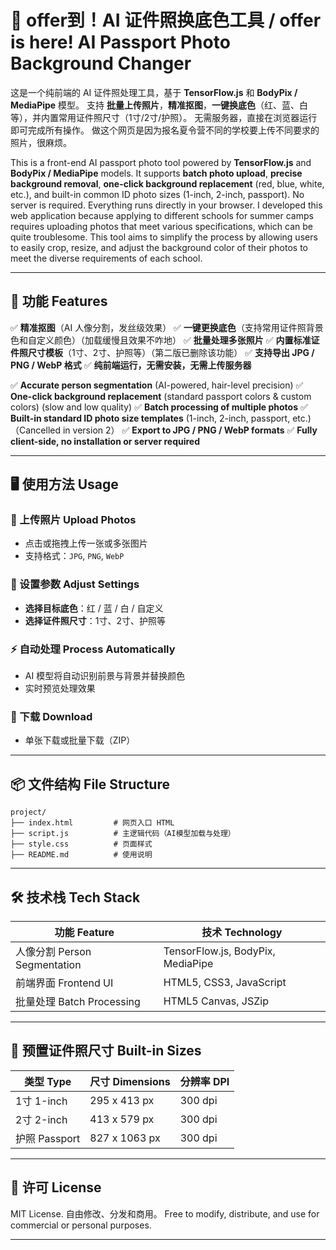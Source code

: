 # 📸 offer到！AI 证件照换底色工具 / offer is here! AI Passport Photo Background Changer

这是一个纯前端的 AI 证件照处理工具，基于 **TensorFlow\.js** 和 **BodyPix / MediaPipe** 模型。
支持 **批量上传照片**，**精准抠图**，**一键换底色**（红、蓝、白等），并内置常用证件照尺寸（1寸/2寸/护照）。
无需服务器，直接在浏览器运行即可完成所有操作。
做这个网页是因为报名夏令营不同的学校要上传不同要求的照片，很麻烦。

This is a front-end AI passport photo tool powered by **TensorFlow\.js** and **BodyPix / MediaPipe** models.
It supports **batch photo upload**, **precise background removal**, **one-click background replacement** (red, blue, white, etc.), and built-in common ID photo sizes (1-inch, 2-inch, passport).
No server is required. Everything runs directly in your browser.
I developed this web application because applying to different schools for summer camps requires uploading photos that meet various specifications, which can be quite troublesome. This tool aims to simplify the process by allowing users to easily crop, resize, and adjust the background color of their photos to meet the diverse requirements of each school.

---

## 🌟 功能 Features

✅ **精准抠图**（AI 人像分割，发丝级效果）
✅ **一键更换底色**（支持常用证件照背景色和自定义颜色）（加载缓慢且效果不咋地）
✅ **批量处理多张照片**
✅ **内置标准证件照尺寸模板**（1寸、2寸、护照等）（第二版已删除该功能）
✅ **支持导出 JPG / PNG / WebP 格式**
✅ **纯前端运行，无需安装，无需上传服务器**

✅ **Accurate person segmentation** (AI-powered, hair-level precision)
✅ **One-click background replacement** (standard passport colors & custom colors) (slow and low quality)
✅ **Batch processing of multiple photos**
✅ **Built-in standard ID photo size templates** (1-inch, 2-inch, passport, etc.)（Cancelled in version 2）
✅ **Export to JPG / PNG / WebP formats**
✅ **Fully client-side, no installation or server required**

---

## 🖥️ 使用方法 Usage

### 📂 上传照片 Upload Photos

* 点击或拖拽上传一张或多张图片
* 支持格式：`JPG`, `PNG`, `WebP`

### 🎨 设置参数 Adjust Settings

* **选择目标底色**：红 / 蓝 / 白 / 自定义
* **选择证件照尺寸**：1寸、2寸、护照等

### ⚡ 自动处理 Process Automatically

* AI 模型将自动识别前景与背景并替换颜色
* 实时预览处理效果

### 💾 下载 Download

* 单张下载或批量下载（ZIP）

---

## 📦 文件结构 File Structure

```
project/
├── index.html         # 网页入口 HTML
├── script.js          # 主逻辑代码（AI模型加载与处理）
├── style.css          # 页面样式
├── README.md          # 使用说明
```

---

## 🛠 技术栈 Tech Stack

| 功能 Feature               | 技术 Technology                      |
| ------------------------ | ---------------------------------- |
| 人像分割 Person Segmentation | TensorFlow\.js, BodyPix, MediaPipe |
| 前端界面 Frontend UI         | HTML5, CSS3, JavaScript            |
| 批量处理 Batch Processing    | HTML5 Canvas, JSZip                |

---

## 📏 预置证件照尺寸 Built-in Sizes

| 类型 Type     | 尺寸 Dimensions | 分辨率 DPI |
| ----------- | ------------- | ------- |
| 1寸 1-inch   | 295 x 413 px  | 300 dpi |
| 2寸 2-inch   | 413 x 579 px  | 300 dpi |
| 护照 Passport | 827 x 1063 px | 300 dpi |

---

## 📜 许可 License

MIT License.
自由修改、分发和商用。
Free to modify, distribute, and use for commercial or personal purposes.

---
